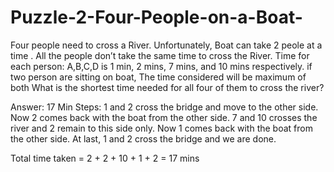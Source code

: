 # Puzzle-2-Four-People-on-a-Boat-


Four people need to cross a River. Unfortunately, Boat can take 2 peole at a time . All the people don’t take the same time to cross the River. Time for each person: A,B,C,D is 1 min, 2 mins, 7 mins, and 10 mins respectively. if two person are sitting on boat, The time considered will be maximum of both What is the shortest time needed for all four of them to cross the river?

Answer: 17 
Min Steps:
1 and 2 cross the bridge and move to the other side.
Now 2 comes back with the boat from the other side.
7 and 10 crosses the river and 2 remain to this side only.
Now 1 comes back with the boat from the other side.
At last, 1 and 2 cross the bridge and we are done.

Total time taken = 2 + 2 + 10 + 1 + 2 = 17 mins
